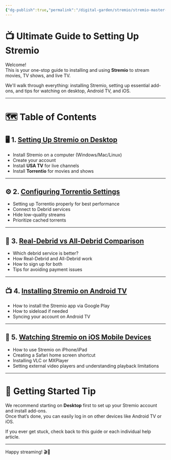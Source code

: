 ```yaml
---
{"dg-publish":true,"permalink":"/digital-garden/stremio/stremio-master-guide/","title":"Ultimate Guide to Stremio Setup","tags":["stremio index"]}
---
```



# 📺 Ultimate Guide to Setting Up Stremio

Welcome!  
This is your one-stop guide to installing and using **Stremio** to stream movies, TV shows, and live TV.

We'll walk through everything: installing Stremio, setting up essential add-ons, and tips for watching on desktop, Android TV, and iOS.

---

# 🗺️ Table of Contents

## 🖥️ 1. [Setting Up Stremio on Desktop](stremio-setup.md)
- Install Stremio on a computer (Windows/Mac/Linux)
- Create your account
- Install **USA TV** for live channels
- Install **Torrentio** for movies and shows

---

## ⚙️ 2. [Configuring Torrentio Settings](./torrent-io-settings.md)
- Setting up Torrentio properly for best performance
- Connect to Debrid services
- Hide low-quality streams
- Prioritize cached torrents

---

## 🔄 3. [Real-Debrid vs All-Debrid Comparison](./realdebrid-vs-alldebrid.md)
- Which debrid service is better?
- How Real-Debrid and All-Debrid work
- How to sign up for both
- Tips for avoiding payment issues

---

## 📺 4. [Installing Stremio on Android TV](./stremio-on-android-tv.md)
- How to install the Stremio app via Google Play
- How to sideload if needed
- Syncing your account on Android TV

---

## 📱 5. [Watching Stremio on iOS Mobile Devices](./stremio-on-ios.md)
- How to use Stremio on iPhone/iPad
- Creating a Safari home screen shortcut
- Installing VLC or MXPlayer
- Setting external video players and understanding playback limitations

---

# 🌟 Getting Started Tip

We recommend starting on **Desktop** first to set up your Stremio account and install add-ons.  
Once that’s done, you can easily log in on other devices like Android TV or iOS.

If you ever get stuck, check back to this guide or each individual help article.

---

Happy streaming! 🎬🍿